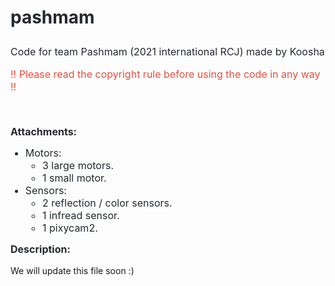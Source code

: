<h1 style="box-sizing: border-box; line-height: 1.25; padding-bottom: 0.3em; border-bottom: 1px solid var(--color-border-secondary); caret-color: #24292e; color: #24292e; font-family: -apple-system, BlinkMacSystemFont, 'Segoe UI', Helvetica, Arial, sans-serif, 'Apple Color Emoji', 'Segoe UI Emoji'; margin: 0px !important 0px 16px 0px;">pashmam</h1>
<p style="font-size: 16px; box-sizing: border-box; margin-top: 0px; margin-bottom: 16px; caret-color: #24292e; color: #24292e; font-family: -apple-system, BlinkMacSystemFont, 'Segoe UI', Helvetica, Arial, sans-serif, 'Apple Color Emoji', 'Segoe UI Emoji';">Code for team Pashmam (2021 international RCJ) made by Koosha</p>
<p style="font-size: 16px; box-sizing: border-box; margin-top: 0px; margin-bottom: 16px; caret-color: #24292e; color: #24292e; font-family: -apple-system, BlinkMacSystemFont, 'Segoe UI', Helvetica, Arial, sans-serif, 'Apple Color Emoji', 'Segoe UI Emoji';"><span style="color: #e25041;">!! Please read the copyright rule before using the code in any way !!</span></p>
<p style="font-size: 16px; box-sizing: border-box; margin-top: 0px; margin-bottom: 16px; caret-color: #24292e; color: #24292e; font-family: -apple-system, BlinkMacSystemFont, 'Segoe UI', Helvetica, Arial, sans-serif, 'Apple Color Emoji', 'Segoe UI Emoji';">&nbsp;</p>
<h2 style="font-size: 16px; box-sizing: border-box; margin-top: 0px; caret-color: #24292e; color: #24292e; font-family: -apple-system, BlinkMacSystemFont, 'Segoe UI', Helvetica, Arial, sans-serif, 'Apple Color Emoji', 'Segoe UI Emoji'; margin-bottom: 0px !important;">Attachments:</h2>
<ul>
<li style="font-size: 16px; box-sizing: border-box; margin-top: 0px; caret-color: #24292e; color: #24292e; font-family: -apple-system, BlinkMacSystemFont, 'Segoe UI', Helvetica, Arial, sans-serif, 'Apple Color Emoji', 'Segoe UI Emoji'; margin-bottom: 0px !important;">Motors:&nbsp;
<ul>
<li style="font-size: 16px; box-sizing: border-box; margin-top: 0px; caret-color: #24292e; color: #24292e; font-family: -apple-system, BlinkMacSystemFont, 'Segoe UI', Helvetica, Arial, sans-serif, 'Apple Color Emoji', 'Segoe UI Emoji'; margin-bottom: 0px !important;">3 large motors.&nbsp;</li>
<li style="font-size: 16px; box-sizing: border-box; margin-top: 0px; caret-color: #24292e; color: #24292e; font-family: -apple-system, BlinkMacSystemFont, 'Segoe UI', Helvetica, Arial, sans-serif, 'Apple Color Emoji', 'Segoe UI Emoji'; margin-bottom: 0px !important;">1 small motor.&nbsp;</li>
</ul>
</li>
<li style="font-size: 16px; box-sizing: border-box; margin-top: 0px; caret-color: #24292e; color: #24292e; font-family: -apple-system, BlinkMacSystemFont, 'Segoe UI', Helvetica, Arial, sans-serif, 'Apple Color Emoji', 'Segoe UI Emoji'; margin-bottom: 0px !important;">Sensors:&nbsp;
<ul>
<li style="font-size: 16px; box-sizing: border-box; margin-top: 0px; caret-color: #24292e; color: #24292e; font-family: -apple-system, BlinkMacSystemFont, 'Segoe UI', Helvetica, Arial, sans-serif, 'Apple Color Emoji', 'Segoe UI Emoji'; margin-bottom: 0px !important;">2 reflection / color sensors.&nbsp;</li>
<li style="font-size: 16px; box-sizing: border-box; margin-top: 0px; caret-color: #24292e; color: #24292e; font-family: -apple-system, BlinkMacSystemFont, 'Segoe UI', Helvetica, Arial, sans-serif, 'Apple Color Emoji', 'Segoe UI Emoji'; margin-bottom: 0px !important;">1 infread sensor.&nbsp;</li>
<li style="font-size: 16px; box-sizing: border-box; margin-top: 0px; caret-color: #24292e; color: #24292e; font-family: -apple-system, BlinkMacSystemFont, 'Segoe UI', Helvetica, Arial, sans-serif, 'Apple Color Emoji', 'Segoe UI Emoji'; margin-bottom: 0px !important;">1 pixycam2.</li>
</ul>
</li>
</ul>
<h2 style="font-size: 16px; box-sizing: border-box; margin-top: 0px; margin-bottom: 16px; caret-color: #24292e; color: #24292e; font-family: -apple-system, BlinkMacSystemFont, 'Segoe UI', Helvetica, Arial, sans-serif, 'Apple Color Emoji', 'Segoe UI Emoji';">Description:</h2>
<p>We will update this file soon :)</p>
